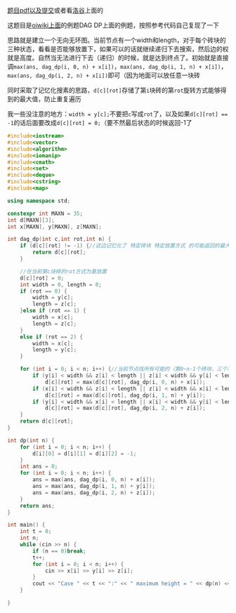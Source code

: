[题目pdf以及提交](https://onlinejudge.org/index.php?option=com_onlinejudge&Itemid=8&category=24&page=show_problem&problem=378)或者看[洛谷](https://www.luogu.com.cn/problem/UVA437)上面的

这题目是[oiwiki上面](https://oi-wiki.org/dp/dag/)的例题DAG DP上面的例题，按照参考代码自己复现了一下

思路就是建立一个无向无环图。当前节点有一个width和length，对于每个砖块的三种状态，看看是否能够放置下，如果可以的话就继续递归下去搜索，然后边的权就是高度。自然当无法进行下去（递归）的时候，就是达到终点了。初始就是直接调`max(ans, dag_dp(i, 0, n) + x[i])`，`max(ans, dag_dp(i, 1, n) + x[i])`，`max(ans, dag_dp(i, 2, n) + x[i])`即可（因为地面可以放任意一块砖

同时采取了记忆化搜素的思路，`d[c][rot]`存储了第`i`块砖的第`rot`旋转方式能够得到的最大值，防止重复遍历

我一些没注意的地方：`width = y[c];`不要把`c`写成`rot`了，以及如果`d[c][rot] == -1`的话后面要改成`d[c][rot] = 0;`（要不然最后状态的时候返回-1了

```c++
#include<iostream>
#include<vector>
#include<algorithm>
#include<iomanip>
#include<cmath>
#include<set>
#include<deque>
#include<cstring>
#include<map>

using namespace std;

constexpr int MAXN = 35;
int d[MAXN][3];
int x[MAXN], y[MAXN], z[MAXN];

int dag_dp(int c,int rot,int n) {
	if (d[c][rot] != -1) {//这边记忆化了 特定砖块 特定放置方式 的可能返回的最大值
		return d[c][rot];
	}

	//在当前第c块砖的rot方式为基放置
	d[c][rot] = 0;
	int width = 0, length = 0;
	if (rot == 0) {
		width = y[c];
		length = z[c];
	}else if (rot == 1) {
		width = x[c];
		length = z[c];
	}
	else if (rot == 2) {
		width = x[c];
		length = y[c];
	}

	for (int i = 0; i < n; i++) {//当前节点找所有可能的（第0~n-1个砖块，三个状态），判断是否可以放置，若是则递归下去
		if (y[i] < width && z[i] < length || z[i] < width && y[i] < length)
			d[c][rot] = max(d[c][rot], dag_dp(i, 0, n) + x[i]);
		if (x[i] < width && z[i] < length || z[i] < width && x[i] < length)
			d[c][rot] = max(d[c][rot], dag_dp(i, 1, n) + y[i]);
		if (y[i] < width && x[i] < length || x[i] < width && y[i] < length)
			d[c][rot] = max(d[c][rot], dag_dp(i, 2, n) + z[i]);
	}
	return d[c][rot];
}

int dp(int n) {
	for (int i = 0; i < n; i++) {
		d[i][0] = d[i][1] = d[i][2] = -1;
	}
	int ans = 0;
	for (int i = 0; i < n; i++) {
		ans = max(ans, dag_dp(i, 0, n) + x[i]);
		ans = max(ans, dag_dp(i, 1, n) + y[i]);
		ans = max(ans, dag_dp(i, 2, n) + z[i]);
	}
	return ans;
}

int main() {
	int t = 0;
	int n;
	while (cin >> n) {
		if (n == 0)break;
		t++;
		for (int i = 0; i < n; i++) {
			cin >> x[i] >> y[i] >> z[i];
		}
		cout << "Case " << t << ":" << " maximum height = " << dp(n) << endl;
	}

}
```
